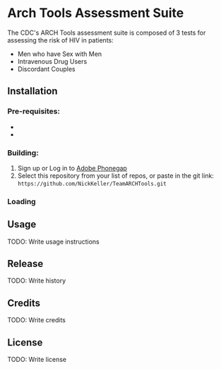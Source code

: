 # Arch Tools Assessment Suite

The CDC's ARCH Tools assessment suite is composed of 3 tests for assessing the risk of HIV in patients:

- Men who have Sex with Men
- Intravenous Drug Users
- Discordant Couples

## Installation

### Pre-requisites:

*
*

### Building:

1. Sign up or Log in to [Adobe Phonegap](https://build.phonegap.com/)
2. Select this repository from your list of repos, or paste in the git link: ```https://github.com/NickKeller/TeamARCHTools.git```

### Loading

## Usage

TODO: Write usage instructions

## Release

TODO: Write history

## Credits

TODO: Write credits

## License

TODO: Write license
